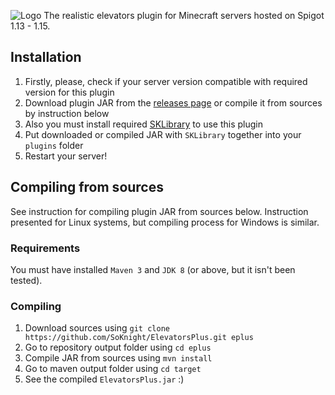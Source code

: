 ![Logo](https://cdn.discordapp.com/attachments/694871086071939102/705877308229156884/ElevatorS.png)
The realistic elevators plugin for Minecraft servers hosted on Spigot 1.13 - 1.15.

## Installation
1) Firstly, please, check if your server version compatible with required version for this plugin
2) Download plugin JAR from the [releases page](https://github.com/SoKnight/ElevatorsPlus/releases) or 
compile it from sources by instruction below
3) Also you must install required [SKLibrary](https://github.com/SoKnight/SKLibrary) to use this plugin
4) Put downloaded or compiled JAR with `SKLibrary` together into your `plugins` folder
5) Restart your server!

## Compiling from sources
See instruction for compiling plugin JAR from sources below. Instruction presented for Linux systems, 
but compiling process for Windows is similar.

### Requirements
You must have installed `Maven 3` and `JDK 8` (or above, but it isn't been tested).

### Compiling
1) Download sources using `git clone https://github.com/SoKnight/ElevatorsPlus.git eplus`
2) Go to repository output folder using `cd eplus`
3) Compile JAR from sources using `mvn install`
4) Go to maven output folder using `cd target`
5) See the compiled `ElevatorsPlus.jar` :)
